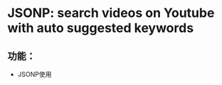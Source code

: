 # JSONP: search videos on Youtube with auto suggested keywords

## 功能：
* JSONP使用<script>實現跨域get請求
* 隨輸入的不同，請求youtube搜尋會自動跳出的相關熱門搜尋關鍵字

## 注意：
* 拆解url
  * q=... （搜尋詞
  * callback=... （callback fucntion

## 問題：
* 不確定JSONP請求和callback寫在哪
  （都寫在index.html or 都寫在同一個js檔案 or 還是分開寫在不同js檔案)


